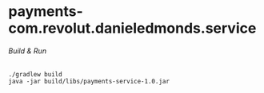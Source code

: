 # payments-com.revolut.danieledmonds.service

###### Build & Run
```
./gradlew build
java -jar build/libs/payments-service-1.0.jar
```